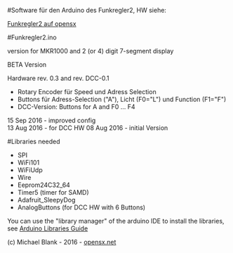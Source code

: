 #Software für den Arduino des Funkregler2, HW siehe:

<a href="http://opensx.net/funkregler2" _target="blank"> Funkregler2 auf opensx </a>

#Funkregler2.ino

version for MKR1000 and 2 (or 4) digit 7-segment display

BETA Version 

Hardware rev. 0.3 and rev. DCC-0.1

- Rotary Encoder für Speed und Adress Selection
- Buttons für Adress-Selection ("A"), Licht (F0="L") und Function (F1="F")
- DCC-Version: Buttons for A and F0 ... F4

15 Sep 2016 - improved config  
13 Aug 2016 - for DCC HW 
08 Aug 2016 - initial Version

#Libraries needed
- SPI
- WiFi101
- WiFiUdp
- Wire
- Eeprom24C32_64
- Timer5  (timer for SAMD)
- Adafruit_SleepyDog
- AnalogButtons (for DCC HW with 6 Buttons)

You can use the "library manager" of the arduino IDE to install the 
libraries, see
<a href="https://www.arduino.cc/en/Guide/Libraries" target="_blank">Arduino 
Libraries Guide</a>

 (c) Michael Blank - 2016 - <a href="http://opensx.net" target="_blank">
opensx.net</a>
